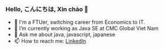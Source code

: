 ### Hello, こんにちは, Xin chào 👋
- 🧔 I'm a FTUer, switching career from Economics to IT.
- 🌱 I’m currently working as Java SE at CMC Global Viet Nam
- 💬 Ask me about java, javascript, japanese
- 📫 How to reach me: [Linkedln](https://www.linkedin.com/in/martinvu97/)

